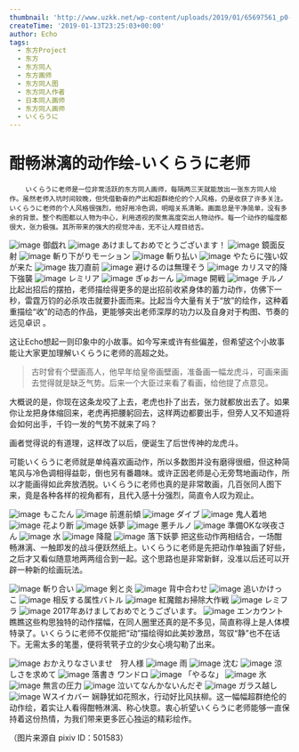 ```yaml
---
thumbnail: 'http://www.uzkk.net/wp-content/uploads/2019/01/65697561_p0-825x510.png'
createTime: '2019-01-13T23:25:03+00:00'
author: Echo
tags:
  - 东方Project
  - 东方
  - 东方同人
  - 东方画师
  - 东方同人图
  - 东方同人作者
  - 日本同人画师
  - 东方同人画师
  - いくらうに
---
```


# 酣畅淋漓的动作绘-いくらうに老师

		いくらうに老师是一位非常活跃的东方同人画师，每隔两三天就能放出一张东方同人绘作。虽然老师入坑时间较晚，但凭借勤奋的产出和超群绝伦的个人风格，仍是收获了许多关注。いくらうに老师的个人风格很强烈，他好用冷色调，明暗关系清晰。画面总是干净简单，没有多余的背景。整个构图都以人物为中心，利用透视的聚焦高度突出人物动作。每一个动作的幅度都很大，张力极强。其所带来的强大的视觉冲击，无不让人瞠目结舌。

![image](http://www.uzkk.net/wp-content/uploads/2019/01/68381862_p0-1024x879.png)
御戯れ
![image](http://www.uzkk.net/wp-content/uploads/2019/01/66601798_p0-1024x710.png)
あけましておめでとうございます！
![image](http://www.uzkk.net/wp-content/uploads/2019/01/65020287_p0-1024x759.png)
鏡面反射
![image](http://www.uzkk.net/wp-content/uploads/2019/01/66970696_p0-1024x668.png)
斬り下がりモーション
![image](http://www.uzkk.net/wp-content/uploads/2019/01/66549821_p0-1024x830.png)
斬り払い
![image](http://www.uzkk.net/wp-content/uploads/2019/01/65142481_p0-1024x768.png)
やたらに強い奴が来た
![image](http://www.uzkk.net/wp-content/uploads/2019/01/64557982_p0-1024x512.png)
抜刀直前
![image](http://www.uzkk.net/wp-content/uploads/2019/01/71971863_p0-1024x1009.png)
避けるのは無理そう
![image](http://www.uzkk.net/wp-content/uploads/2019/01/66912148_p0-768x1024.png)
カリスマ的降下強襲
![image](http://www.uzkk.net/wp-content/uploads/2019/01/64445365_p0-1024x629.png)
レミリア
![image](http://www.uzkk.net/wp-content/uploads/2019/01/68286450_p0-1024x768.png)
ぎゅおーん
![image](http://www.uzkk.net/wp-content/uploads/2019/01/65697561_p0-1024x681.png)
開戦
![image](http://www.uzkk.net/wp-content/uploads/2019/01/70319338_p0-802x1024.png)
チルノ
比起出招后的摆拍，老师描绘得更多的是出招前收紧身体的蓄力动作，仿佛下一秒，雷霆万钧的必杀攻击就要扑面而来。比起当今大量有关于“放”的绘作，这种着重描绘“收”的动态的作品，更能够突出老师深厚的功力以及自身对于构图、节奏的远见卓识 。

这让Echo想起一则印象中的小故事。如今写来或许有些偏差，但希望这个小故事能让大家更加理解いくらうに老师的高超之处。

> 古时曾有个壁画高人，他早年给皇帝画壁画，准备画一幅龙虎斗，可画来画去觉得就是缺乏气势。后来一个大臣过来看了看画，给他提了点意见。

大概说的是，你现在这条龙咬了上去，老虎也扑了出去，张力就都放出去了。如果你让龙把身体缩回来，老虎再把腰躬回去，这样两边都要出手，但旁人又不知道将会如何出手，千钧一发的气势不就来了吗？

画者觉得说的有道理，这样改了以后，便诞生了后世传神的龙虎斗。

可能いくらうに老师就是单纯喜欢画动作，所以多数图并没有磨得很细，但这种简笔风与冷色调相得益彰，倒也另有番趣味。或许正因老师是心无旁骛地画动作，所以才能画得如此奔放洒脱。いくらうに老师也真的是非常敢画，几百张同人图下来，竟是各种各样的视角都有，且代入感十分强烈，简直令人叹为观止。

![image](http://www.uzkk.net/wp-content/uploads/2019/01/62832866_p0-786x1024.png)
もこたん
![image](http://www.uzkk.net/wp-content/uploads/2019/01/64057020_p0-1024x820.png)
前進前傾
![image](http://www.uzkk.net/wp-content/uploads/2019/01/65676146_p0-723x1024.png)
ダイブ
![image](http://www.uzkk.net/wp-content/uploads/2019/01/66943013_p0-1024x752.png)
鬼人着地
![image](http://www.uzkk.net/wp-content/uploads/2019/01/68098199_p0-890x1024.png)
花より断
![image](http://www.uzkk.net/wp-content/uploads/2019/01/69005798_p0-1024x640.png)
妖夢
![image](http://www.uzkk.net/wp-content/uploads/2019/01/71098693_p0-1024x941.png)
悪チルノ
![image](http://www.uzkk.net/wp-content/uploads/2019/01/70629099_p0-1024x744.png)
準備OKな咲夜さん
![image](http://www.uzkk.net/wp-content/uploads/2019/01/67775933_p0-988x1024.png)
水
![image](http://www.uzkk.net/wp-content/uploads/2019/01/68766489_p0-623x1024.png)
降龍
![image](http://www.uzkk.net/wp-content/uploads/2019/01/70014371_p0-1024x764.png)
落下妖夢
把这些动作两相结合，一场酣畅淋漓、一触即发的战斗便跃然纸上。いくらうに老师是先把动作单独画了好些，之后才又看似随意地两两组合到一起。这个思路也是非常新鲜，没准以后还可以开辟一种新的绘画玩法。

![image](http://www.uzkk.net/wp-content/uploads/2019/01/66618354_p0-1024x561.png)
斬り合い
![image](http://www.uzkk.net/wp-content/uploads/2019/01/67741284_p0-1024x780.png)
剣と炎
![image](http://www.uzkk.net/wp-content/uploads/2019/01/64331346_p0-1024x517.png)
背中合わせ
![image](http://www.uzkk.net/wp-content/uploads/2019/01/64291937_p0-1024x383.png)
追いかけっこ
![image](http://www.uzkk.net/wp-content/uploads/2019/01/62146396_p0-1024x812.png)
相反する属性バトル
![image](http://www.uzkk.net/wp-content/uploads/2019/01/64606355_p0-1024x1016.png)
紅魔館お掃除大作戦
![image](http://www.uzkk.net/wp-content/uploads/2019/01/71771570_p0-1024x970.png)
レミフラ
![image](http://www.uzkk.net/wp-content/uploads/2019/01/60757418_p0-1024x790.png)
2017年あけましておめでとうございます。
![image](http://www.uzkk.net/wp-content/uploads/2019/01/69035255_p0-1024x503.png)
エンカウント
瞧瞧这些构思独特的动作摆幅，在同人圈里还真的是不多见，简直称得上是人体模特录了。いくらうに老师不仅能把“动”描绘得如此美妙激昂，驾驭“静”也不在话下。无需太多的笔墨，便将茕茕孑立的少女心境勾勒了出来。

![image](http://www.uzkk.net/wp-content/uploads/2019/01/63744459_p0-1024x728.png)
おかえりなさいませ　狩人様
![image](http://www.uzkk.net/wp-content/uploads/2019/01/63779340_p0-768x1024.png)
雨
![image](http://www.uzkk.net/wp-content/uploads/2019/01/68742162_p0-1024x801.png)
沈む
![image](http://www.uzkk.net/wp-content/uploads/2019/01/66898383_p0-1024x768.png)
涼しさを求めて
![image](http://www.uzkk.net/wp-content/uploads/2019/01/68037173_p0-1024x800.png)
落書き ワンドロ
![image](http://www.uzkk.net/wp-content/uploads/2019/01/70138058_p0-864x1024.png)
「やるな」
![image](http://www.uzkk.net/wp-content/uploads/2019/01/66825494_p0-1024x727.png)
氷
![image](http://www.uzkk.net/wp-content/uploads/2019/01/70671109_p0-744x1024.png)
無言の圧力
![image](http://www.uzkk.net/wp-content/uploads/2019/01/66193399_p0-1024x774.png)
泣いてなんかないんだぞ
![image](http://www.uzkk.net/wp-content/uploads/2019/01/72399574_p0-1024x724.png)
ガラス越し
![image](http://www.uzkk.net/wp-content/uploads/2019/01/69744675-725x1024.png)
Ｗスイカバー
娴静犹如花照水，行动好比风扶柳。这一幅幅超群绝伦的动作绘，着实让人看得酣畅淋漓、称心快意。衷心祈望いくらうに老师能够一直保持着这份热情，为我们带来更多匠心独运的精彩绘作。

（图片来源自 pixiv ID：501583）
